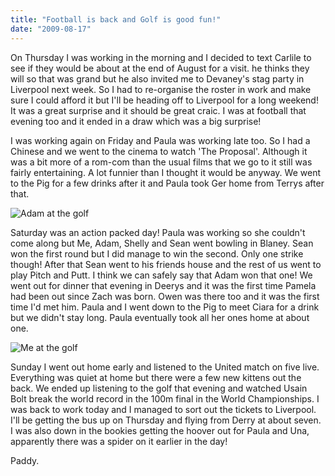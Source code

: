 ```yaml
---
title: "Football is back and Golf is good fun!"
date: "2009-08-17"
---
```

On Thursday I was working in the morning and I decided to text Carlile to see if they would be about at the end of August for a visit. he thinks they will so that was grand but he also invited me to Devaney's stag party in Liverpool next week. So I had to re-organise the roster in work and make sure I could afford it but I'll be heading off to Liverpool for a long weekend! It was a great surprise and it should be great craic. I was at football that evening too and it ended in a draw which was a big surprise!

I was working again on Friday and Paula was working late too. So I had a Chinese and we went to the cinema to watch 'The Proposal'. Although it was a bit more of a rom-com than the usual films that we go to it still was fairly entertaining. A lot funnier than I thought it would be anyway. We went to the Pig for a few drinks after it and Paula took Ger home from Terrys after that.

![Adam at the golf](/images/P8150119.JPG "Think it's going left")

Saturday was an action packed day! Paula was working so she couldn't come along but Me, Adam, Shelly and Sean went bowling in Blaney. Sean won the first round but I did manage to win the second. Only one strike though! After that Sean went to his friends house and the rest of us went to play Pitch and Putt. I think we can safely say that Adam won that one! We went out for dinner that evening in Deerys and it was the first time Pamela had been out since Zach was born. Owen was there too and it was the first time I'd met him. Paula and I went down to the Pig to meet Ciara for a drink but we didn't stay long. Paula eventually took all her ones home at about one.

![Me at the golf](/images/P8150121.JPG "Fore!!")

Sunday I went out home early and listened to the United match on five live. Everything was quiet at home but there were a few new kittens out the back. We ended up listening to the golf that evening and watched Usain Bolt break the world record in the 100m final in the World Championships. I was back to work today and I managed to sort out the tickets to Liverpool. I'll be getting the bus up on Thursday and flying from Derry at about seven. I was also down in the bookies getting the hoover out for Paula and Una, apparently there was a spider on it earlier in the day!

Paddy.